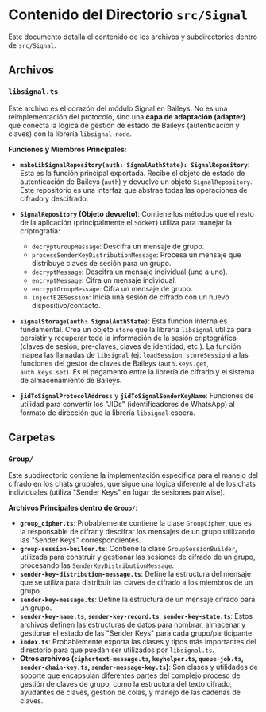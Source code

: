 # Contenido del Directorio `src/Signal`

Este documento detalla el contenido de los archivos y subdirectorios dentro de `src/Signal`.

## Archivos

### `libsignal.ts`

Este archivo es el corazón del módulo Signal en Baileys. No es una reimplementación del protocolo, sino una **capa de adaptación (adapter)** que conecta la lógica de gestión de estado de Baileys (autenticación y claves) con la librería `libsignal-node`.

**Funciones y Miembros Principales:**

- **`makeLibSignalRepository(auth: SignalAuthState): SignalRepository`**:
  Esta es la función principal exportada. Recibe el objeto de estado de autenticación de Baileys (`auth`) y devuelve un objeto `SignalRepository`. Este repositorio es una interfaz que abstrae todas las operaciones de cifrado y descifrado.

- **`SignalRepository` (Objeto devuelto)**:
  Contiene los métodos que el resto de la aplicación (principalmente el `Socket`) utiliza para manejar la criptografía:
  - `decryptGroupMessage`: Descifra un mensaje de grupo.
  - `processSenderKeyDistributionMessage`: Procesa un mensaje que distribuye claves de sesión para un grupo.
  - `decryptMessage`: Descifra un mensaje individual (uno a uno).
  - `encryptMessage`: Cifra un mensaje individual.
  - `encryptGroupMessage`: Cifra un mensaje de grupo.
  - `injectE2ESession`: Inicia una sesión de cifrado con un nuevo dispositivo/contacto.

- **`signalStorage(auth: SignalAuthState)`**:
  Esta función interna es fundamental. Crea un objeto `store` que la librería `libsignal` utiliza para persistir y recuperar toda la información de la sesión criptográfica (claves de sesión, pre-claves, claves de identidad, etc.). La función mapea las llamadas de `libsignal` (ej. `loadSession`, `storeSession`) a las funciones del gestor de claves de Baileys (`auth.keys.get`, `auth.keys.set`). Es el pegamento entre la librería de cifrado y el sistema de almacenamiento de Baileys.

- **`jidToSignalProtocolAddress`** y **`jidToSignalSenderKeyName`**:
  Funciones de utilidad para convertir los "JIDs" (identificadores de WhatsApp) al formato de dirección que la librería `libsignal` espera.

## Carpetas

### `Group/`

Este subdirectorio contiene la implementación específica para el manejo del cifrado en los chats grupales, que sigue una lógica diferente al de los chats individuales (utiliza "Sender Keys" en lugar de sesiones pairwise).

**Archivos Principales dentro de `Group/`:**

- **`group_cipher.ts`**:
  Probablemente contiene la clase `GroupCipher`, que es la responsable de cifrar y descifrar los mensajes de un grupo utilizando las "Sender Keys" correspondientes.
- **`group-session-builder.ts`**:
  Contiene la clase `GroupSessionBuilder`, utilizada para construir y gestionar las sesiones de cifrado de un grupo, procesando las `SenderKeyDistributionMessage`.
- **`sender-key-distribution-message.ts`**:
  Define la estructura del mensaje que se utiliza para distribuir las claves de cifrado a los miembros de un grupo.
- **`sender-key-message.ts`**:
  Define la estructura de un mensaje cifrado para un grupo.
- **`sender-key-name.ts`**, **`sender-key-record.ts`**, **`sender-key-state.ts`**:
  Estos archivos definen las estructuras de datos para nombrar, almacenar y gestionar el estado de las "Sender Keys" para cada grupo/participante.
- **`index.ts`**:
  Probablemente exporta las clases y tipos más importantes del directorio para que puedan ser utilizados por `libsignal.ts`.
- **Otros archivos (`ciphertext-message.ts`, `keyhelper.ts`, `queue-job.ts`, `sender-chain-key.ts`, `sender-message-key.ts`)**:
  Son clases y utilidades de soporte que encapsulan diferentes partes del complejo proceso de gestión de claves de grupo, como la estructura del texto cifrado, ayudantes de claves, gestión de colas, y manejo de las cadenas de claves.
